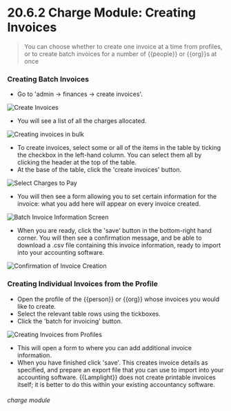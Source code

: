 # 20.6.2 Charge Module: Creating Invoices

> You can choose whether to create one invoice at a time from profiles, or to create batch invoices for a number of {{people}} or {{org}}s  at once



### Creating Batch Invoices

- Go to 'admin -> finances -> create invoices'. 

![Create Invoices](20.6.2a.png)

- You will see a list of all the charges allocated. 

![Creating invoices in bulk](20.6.2b.png)

- To create invoices, select some or all of the items in the table by ticking the checkbox in the left-hand column. You can select them all by clicking the header at the top of the table. 
- At the base of the table, click the 'create invoices' button. 

![Select Charges to Pay](20.6.2d.png)

- You will then see a form allowing you to set certain information for the invoice: what you add here will appear on every invoice created.

![Batch Invoice Information Screen](20.6.2c.png)

- When you are ready, click the 'save' button in the bottom-right hand corner. You will then see a confirmation message, and be able to download a .csv file containing this invoice information, ready to import into your accounting software. 

![Confirmation of Invoice Creation](20.6.2e.png)


### Creating Individual Invoices from the Profile 

- Open the profile of the {{person}} or {{org}} whose invoices you would like to create.
- Select the relevant table rows using the tickboxes.
- Click the 'batch for invoicing' button. 

![Creating Invoices from Profiles](20.6.2f.png)

- This will open a form to where you can add additional invoice information. 
- When you have finished click 'save'. This creates invoice details as specified, and prepare an export file that you can use to import into your accounting software. {{Lamplight}} does not create printable invoices itself; it is better to do this within your existing accountancy software. 


###### charge module

